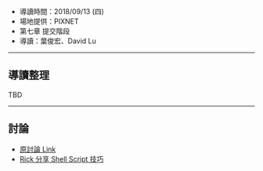 

* 導讀時間：2018/09/13 (四)
* 場地提供：PIXNET
* 第七章 提交階段
* 導讀：葉俊宏、David Lu

---
## 導讀整理

TBD

---

## 討論

* [原討論 Link](https://www.facebook.com/groups/sre.taiwan/permalink/1142335235932379/)
* [Rick 分享 Shell Script 技巧](https://rickhw.github.io/2015/03/03/Linux/Shell-Script/)